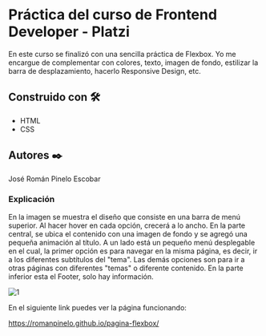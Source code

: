 # Práctica del curso de Frontend Developer - Platzi

En este curso se finalizó con una sencilla práctica de Flexbox. Yo me encargue de complementar con colores, texto, imagen de fondo, estilizar la barra de desplazamiento, hacerlo Responsive Design, etc.


## Construido con 🛠️

* HTML
* CSS


## Autores ✒️

José Román Pinelo Escobar


### Explicación

En la imagen se muestra el diseño que consiste en una barra de menú superior. Al hacer hover en cada opción, crecerá a lo ancho. En la parte central, se ubica el contenido con una imagen de fondo y se agregó una pequeña animación al título. A un lado está un pequeño menú desplegable en el cual, la primer opción es para navegar en la misma página, es decir, ir a los diferentes subtítulos del "tema". Las demás opciones son para ir a otras páginas con diferentes "temas" o diferente contenido.
En la parte inferior esta el Footer, solo hay información. 

![1](https://user-images.githubusercontent.com/71656431/105220934-0b337400-5b1e-11eb-80ef-5f0794b81dde.jpg)


En el siguiente link puedes ver la página funcionando: 

https://romanpinelo.github.io/pagina-flexbox/